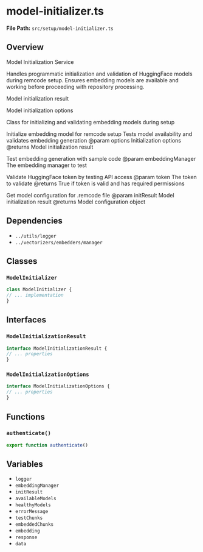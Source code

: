 # model-initializer.ts

**File Path:** `src/setup/model-initializer.ts`

## Overview

Model Initialization Service

Handles programmatic initialization and validation of HuggingFace models
during remcode setup. Ensures embedding models are available and working
before proceeding with repository processing.

Model initialization result

Model initialization options

Class for initializing and validating embedding models during setup

Initialize embedding model for remcode setup
Tests model availability and validates embedding generation
@param options Initialization options
@returns Model initialization result

Test embedding generation with sample code
@param embeddingManager The embedding manager to test

Validate HuggingFace token by testing API access
@param token The token to validate
@returns True if token is valid and has required permissions

Get model configuration for .remcode file
@param initResult Model initialization result
@returns Model configuration object

## Dependencies

- `../utils/logger`
- `../vectorizers/embedders/manager`

## Classes

### `ModelInitializer`

```typescript
class ModelInitializer {
// ... implementation
}
```

## Interfaces

### `ModelInitializationResult`

```typescript
interface ModelInitializationResult {
// ... properties
}
```

### `ModelInitializationOptions`

```typescript
interface ModelInitializationOptions {
// ... properties
}
```

## Functions

### `authenticate()`

```typescript
export function authenticate()
```

## Variables

- `logger`
- `embeddingManager`
- `initResult`
- `availableModels`
- `healthyModels`
- `errorMessage`
- `testChunks`
- `embeddedChunks`
- `embedding`
- `response`
- `data`

